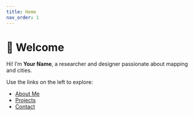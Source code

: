 ```yaml
---
title: Home
nav_order: 1
---
```


# 👋 Welcome

Hi! I’m **Your Name**, a researcher and designer passionate about mapping and cities.

Use the links on the left to explore:

- [About Me](about.md)
- [Projects](projects.md)
- [Contact](contact.md)
